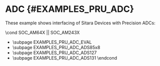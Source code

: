 # ADC {#EXAMPLES_PRU_ADC}

These example shows interfacing of Sitara Devices with Precision ADCs:

\cond SOC_AM64X || SOC_AM243X
- \subpage EXAMPLES_PRU_ADC_EVAL
- \subpage EXAMPLES_PRU_ADC_ADS85x8
- \subpage EXAMPLES_PRU_ADC_ADS127
- \subpage EXAMPLES_PRU_ADC_ADS131
\endcond
